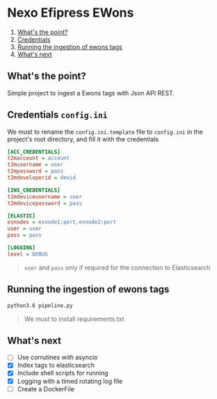 # Nexo Efipress EWons

1. [What's the point?](#whats-the-point)
2. [Credentials](#credentials-configini)
3. [Running the ingestion of ewons tags](#running-the-ingestion-of-ewons-tags)
4. [What's next](#whats-next)


## What's the point?

Simple project to ingest a Ewons tags with Json API REST.


## Credentials `config.ini`

We must to rename the `config.ini.template` file to `config.ini` 
in the project's root directory, and fill it with the credentials

```ini
[ACC_CREDENTIALS]
t2maccount = account
t2musername = user
t2mpassword = pass
t2mdeveloperid = devid

[INS_CREDENTIALS]
t2mdeviceusername = user
t2mdevicepassword = pass

[ELASTIC]
esnodes = esnode1:port,esnode2:port
user = user
pass = pass

[LOGGING]
level = DEBUG
```
> `user` and `pass` only if required for the connection to Elasticsearch

## Running the ingestion of ewons tags

```bash
python3.6 pipeline.py
```
> We must to install requirements.txt


## What's next

- [ ] Use corrutines with asyncio
- [x] Index tags to elasticsearch
- [x] Include shell scripts for running
- [x] Logging with a timed rotating log file
- [ ] Create a DockerFile
